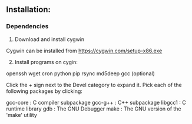 ## Installation:

### Dependencies

1. Download and install cygwin

  Cygwin can be installed from https://cygwin.com/setup-x86.exe

2. Install programs on cygin:

openssh
wget
cron
python
pip
rsync
md5deep
gcc (optional)

Click the + sign next to the Devel category to expand it. Pick each of the following packages by clicking:

gcc-core : C compiler subpackage
gcc-g++ : C++ subpackage
libgcc1 : C runtime library
gdb : The GNU Debugger
make : The GNU version of the 'make' utility

